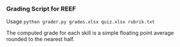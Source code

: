 ### Grading Script for REEF
Usage
`python grader.py grades.xlsx quiz.xlsx rubrik.txt`

The computed grade for each skill is a simple floating point average rounded to the nearest half.
